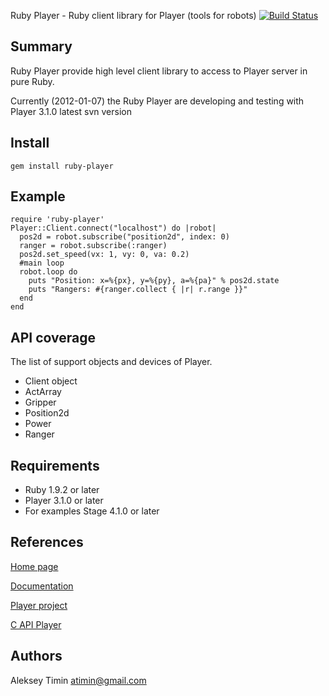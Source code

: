 Ruby Player - Ruby client library for Player (tools for robots) [![Build Status](https://secure.travis-ci.org/flipback/ruby-player.png)](http://travis-ci.org/flipback/ruby-player)

Summary
-------------------------------------
Ruby Player provide high level client library to access to Player server in pure Ruby.

Currently (2012-01-07) the Ruby Player are developing and testing with Player 3.1.0 latest svn version

Install
-------------------------------------

`gem install ruby-player`

Example
-------------------------------------

    require 'ruby-player'
    Player::Client.connect("localhost") do |robot|
      pos2d = robot.subscribe("position2d", index: 0)
      ranger = robot.subscribe(:ranger)
      pos2d.set_speed(vx: 1, vy: 0, va: 0.2)
      #main loop
      robot.loop do
        puts "Position: x=%{px}, y=%{py}, a=%{pa}" % pos2d.state
        puts "Rangers: #{ranger.collect { |r| r.range }}"
      end
    end

API coverage 
-------------------------------------
The list of support objects and devices of Player.

* Client object
* ActArray
* Gripper
* Position2d
* Power
* Ranger


Requirements
-------------------------------------

* Ruby 1.9.2 or later 
* Player 3.1.0 or later
* For examples Stage 4.1.0 or later

References
-------------------------------------

[Home page](http://www.github.com/flipback/ruby-player)

[Documentation](http://rubydoc.info/gems/ruby-player/)

[Player project](http://playerstage.sourceforge.net/)

[C API Player](http://playerstage.sourceforge.net/doc/Player-3.0.2/player/group__player__clientlib__libplayerc.html)

Authors
-------------------------------------

Aleksey Timin <atimin@gmail.com>
